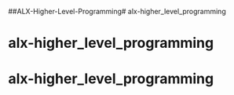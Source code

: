 ##ALX-Higher-Level-Programming# alx-higher_level_programming
# alx-higher_level_programming
# alx-higher_level_programming
